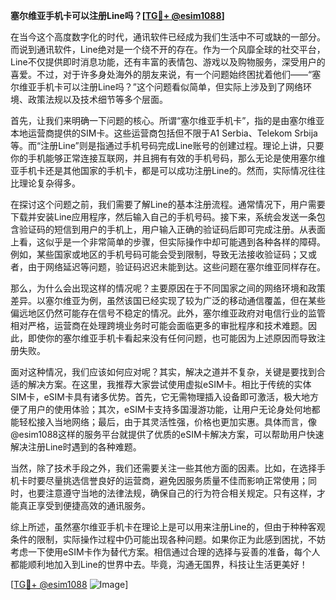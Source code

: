 **塞尔维亚手机卡可以注册Line吗？[[TG💪+ @esim1088](https://t.me/s/esim1088)]**

在当今这个高度数字化的时代，通讯软件已经成为我们生活中不可或缺的一部分。而说到通讯软件，Line绝对是一个绕不开的存在。作为一个风靡全球的社交平台，Line不仅提供即时消息功能，还有丰富的表情包、游戏以及购物服务，深受用户的喜爱。不过，对于许多身处海外的朋友来说，有一个问题始终困扰着他们——“塞尔维亚手机卡可以注册Line吗？”这个问题看似简单，但实际上涉及到了网络环境、政策法规以及技术细节等多个层面。

首先，让我们来明确一下问题的核心。所谓“塞尔维亚手机卡”，指的是由塞尔维亚本地运营商提供的SIM卡。这些运营商包括但不限于A1 Serbia、Telekom Srbija等。而“注册Line”则是指通过手机号码完成Line账号的创建过程。理论上讲，只要你的手机能够正常连接互联网，并且拥有有效的手机号码，那么无论是使用塞尔维亚手机卡还是其他国家的手机卡，都是可以成功注册Line的。然而，实际情况往往比理论复杂得多。

在探讨这个问题之前，我们需要了解Line的基本注册流程。通常情况下，用户需要下载并安装Line应用程序，然后输入自己的手机号码。接下来，系统会发送一条包含验证码的短信到用户的手机上，用户输入正确的验证码后即可完成注册。从表面上看，这似乎是一个非常简单的步骤，但实际操作中却可能遇到各种各样的障碍。例如，某些国家或地区的手机号码可能会受到限制，导致无法接收验证码；又或者，由于网络延迟等问题，验证码迟迟未能到达。这些问题在塞尔维亚同样存在。

那么，为什么会出现这样的情况呢？主要原因在于不同国家之间的网络环境和政策差异。以塞尔维亚为例，虽然该国已经实现了较为广泛的移动通信覆盖，但在某些偏远地区仍然可能存在信号不稳定的情况。此外，塞尔维亚政府对电信行业的监管相对严格，运营商在处理跨境业务时可能会面临更多的审批程序和技术难题。因此，即使你的塞尔维亚手机卡看起来没有任何问题，也可能因为上述原因而导致注册失败。

面对这种情况，我们应该如何应对呢？其实，解决之道并不复杂，关键是要找到合适的解决方案。在这里，我推荐大家尝试使用虚拟eSIM卡。相比于传统的实体SIM卡，eSIM卡具有诸多优势。首先，它无需物理插入设备即可激活，极大地方便了用户的使用体验；其次，eSIM卡支持多国漫游功能，让用户无论身处何地都能轻松接入当地网络；最后，由于其灵活性强，价格也更加实惠。具体而言，像@esim1088这样的服务平台就提供了优质的eSIM卡解决方案，可以帮助用户快速解决注册Line时遇到的各种难题。

当然，除了技术手段之外，我们还需要关注一些其他方面的因素。比如，在选择手机卡时要尽量挑选信誉良好的运营商，避免因服务质量不佳而影响正常使用；同时，也要注意遵守当地的法律法规，确保自己的行为符合相关规定。只有这样，才能真正享受到便捷高效的通讯服务。

综上所述，虽然塞尔维亚手机卡在理论上是可以用来注册Line的，但由于种种客观条件的限制，实际操作过程中仍可能出现各种问题。如果你正为此感到困扰，不妨考虑一下使用eSIM卡作为替代方案。相信通过合理的选择与妥善的准备，每个人都能顺利地加入到Line的世界中去。毕竟，沟通无国界，科技让生活更美好！

[[TG💪+ @esim1088](https://t.me/s/esim1088) ![Image](https://i.postimg.cc/4NQfJmqS/Snipaste-2025-05-13-00-14-12.png)]